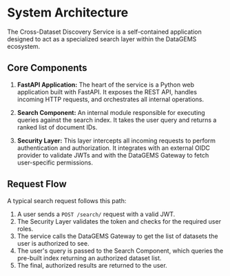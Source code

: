 # System Architecture

The Cross-Dataset Discovery Service is a self-contained application designed to act as a specialized search layer within the DataGEMS ecosystem.

## Core Components

1.  **FastAPI Application:** The heart of the service is a Python web application built with FastAPI. It exposes the REST API, handles incoming HTTP requests, and orchestrates all internal operations.

2.  **Search Component:** An internal module responsible for executing queries against the search index. It takes the user query and returns a ranked list of document IDs.

3.  **Security Layer:** This layer intercepts all incoming requests to perform authentication and authorization. It integrates with an external OIDC provider to validate JWTs and with the DataGEMS Gateway to fetch user-specific permissions.

## Request Flow

A typical search request follows this path:

1.  A user sends a `POST /search/` request with a valid JWT.
2.  The Security Layer validates the token and checks for the required user roles.
3.  The service calls the DataGEMS Gateway to get the list of datasets the user is authorized to see.
4.  The user's query is passed to the Search Component, which queries the pre-built index returning an authorized dataset list.
5.  The final, authorized results are returned to the user.

